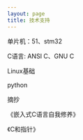 ```yaml
---
layout: page
title: 技术支持 
---
```


单片机：51、stm32

C语言: ANSI C、GNU C

Linux基础

python

摘抄

《嵌入式C语言自我修养》

《C和指针》

